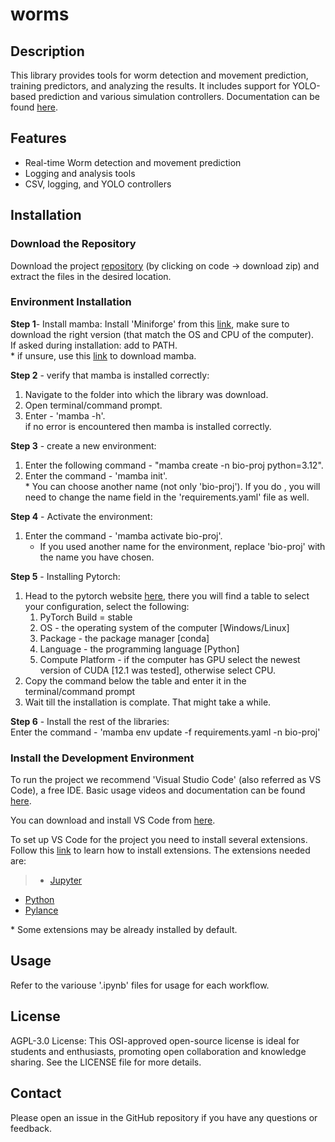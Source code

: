 # worms


## Description

This library provides tools for worm detection and movement prediction, training predictors, and analyzing the results. It includes support for YOLO-based prediction and various simulation controllers.
Documentation can be found [here](https://giladfrid009.github.io/Bio-Proj/).

## Features

- Real-time Worm detection and movement prediction
- Logging and analysis tools
- CSV, logging, and YOLO controllers

## Installation

### Download the Repository
Download the project [repository](https://github.com/giladfrid009/Bio-Proj) (by clicking on code -> download zip) and extract the files in the desired location.

### Environment Installation
**Step 1**- Install mamba:
Install 'Miniforge' from this [link](https://github.com/conda-forge/miniforge), make sure to download the right version (that match the OS and CPU of the computer).  
    If asked during installation: add to PATH.  
    \* if unsure, use this [link](https://github.com/conda-forge/miniforge/releases/latest/download/Miniforge3-Windows-x86_64.exe) to download mamba.

**Step 2** - verify that mamba is installed correctly:  
1. Navigate to the folder into which the library was download.    
2. Open terminal/command prompt.  
3. Enter - 'mamba -h'.  
    if no error is encountered then mamba is installed correctly.

**Step 3** - create a new environment:  
1. Enter the following command - "mamba create -n bio-proj python=3.12".    
2. Enter the command - 'mamba init'.  
	\* You can choose another name (not only 'bio-proj'). If you do , you will need to change the name field in the 'requirements.yaml' file as well.  

**Step 4** - Activate the environment:  
1. Enter the command - 'mamba activate bio-proj'.  
	* If you used another name for the environment, replace 'bio-proj' with the name you have chosen.   

**Step 5** - Installing Pytorch:  
1. Head to the pytorch website [here](https://pytorch.org/get-started/locally/), there you will find a table to select your configuration, select the following:    
	1. PyTorch Build = stable   
	2. OS - the operating system of the computer \[Windows/Linux\]  
	3. Package - the package manager \[conda\]  
	4. Language - the programming language \[Python\]  
	5. Compute Platform - if the computer has GPU select the newest version of CUDA \[12.1 was tested\], otherwise select CPU.    
2. Copy the command below the table and enter it in the terminal/command prompt   
3. Wait till the installation is complate. That might take a while.    

**Step 6** - Install the rest of the libraries:  
	Enter the command - 'mamba env update -f requirements.yaml -n bio-proj'   


### Install the Development Environment

To run the project we recommend 'Visual Studio Code' (also referred as VS Code), a free IDE. Basic usage videos and documentation can be found [here](https://code.visualstudio.com/docs/getstarted/introvideos).

You can download and install VS Code from [here](https://code.visualstudio.com/download).

To set up VS Code for the project you need to install several extensions. 
Follow this [link](https://code.visualstudio.com/docs/editor/extension-marketplace) to learn how to install extensions. 
The extensions needed are:
> - [Jupyter](https://marketplace.visualstudio.com/items?itemName=ms-toolsai.jupyter)
- [Python](https://marketplace.visualstudio.com/items?itemName=ms-python.python)
- [Pylance](https://marketplace.visualstudio.com/items?itemName=ms-python.vscode-pylance)

\* Some extensions may be already installed by default.




## Usage

Refer to the variouse '\.ipynb' files for usage for each workflow.

## License

AGPL-3.0 License: This OSI-approved open-source license is ideal for students and enthusiasts, promoting open collaboration and knowledge sharing. See the LICENSE file for more details.

## Contact

Please open an issue in the GitHub repository if you have any questions or feedback.
